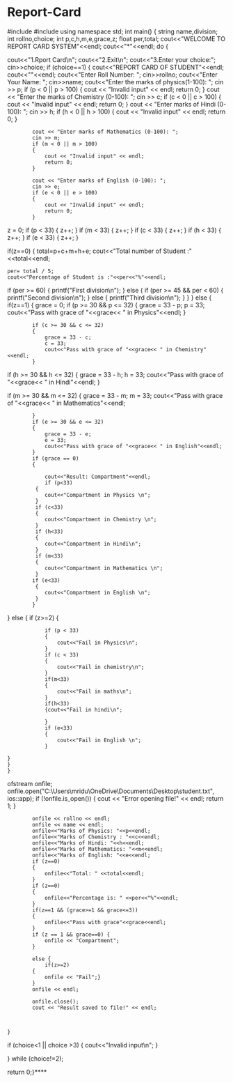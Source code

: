 # Report-Card
#include<iostream>
#include<fstream>
using namespace std;
int main()
{
    string name,division;
 int rollno,choice;
 int p,c,h,m,e,grace,z;
 float per,total;
 cout<<"WELCOME TO REPORT CARD SYSTEM"<<endl;
 cout<<"*"<<endl;
  do
  { 
    

  cout<<"1.Rport Card\n";
  cout<<"2.Exit\n";
  cout<<"3.Enter your choice:";
  cin>>choice;
  if (choice==1)
  { 
    cout<<"REPORT CARD OF STUDENT"<<endl;
    cout<<""<<endl;
    cout<<"Enter Roll Number: ";
    cin>>rollno;
    cout<<"Enter Your Name: ";
    cin>>name;
    cout<<"Enter the marks of physics(1-100): ";
    cin >> p;
    if (p < 0 || p > 100)
            {
                cout << "Invalid input" << endl; 
                return 0;
            }
            cout << "Enter the marks of Chemistry (0-100): ";
            cin >> c;
            if (c < 0 || c > 100)
            {
                cout << "Invalid input" << endl; 
                return 0;
            }
            cout << "Enter marks of Hindi (0-100): ";
            cin >> h;
            if (h < 0 || h > 100)
            {
                cout << "Invalid input" << endl; 
                return 0;
            }

            cout << "Enter marks of Mathematics (0-100): ";
            cin >> m;
            if (m < 0 || m > 100)
            {
                cout << "Invalid input" << endl; 
                return 0;
            }

            cout << "Enter marks of English (0-100): ";
            cin >> e; 
            if (e < 0 || e > 100)
            {
                cout << "Invalid input" << endl; 
                return 0;
            }


 z = 0;
    if (p < 33)
    {
        z++;
    }
    if (m < 33)
    {
        z++;
    }
    if (c < 33)
    {
        z++;
    }
    if (h < 33)
    {
        z++;
    }
    if (e < 33)
    {
        z++;
    }

 if(z==0)
 {
    total=p+c+m+h+e;
    cout<<"Total number of Student :"<<total<<endl;

    per= total / 5;
    cout<<"Percentage of Student is :"<<per<<"%"<<endl;
 if (per >= 60)
        {
            printf("First division\n");
        }
        else
       { 
         if (per >= 45 && per < 60)
        {
            printf("Second division\n");
        }
        else
        {
            printf("Third division\n");
        }
      }
 }
 else 
 {
 if(z==1)
 {
 grace = 0;
            if (p >= 30 && p <= 32)
            {
                grace = 33 - p;
                p = 33;
                cout<<"Pass with grace of "<<grace<< " in Physics"<<endl;
            }

            if (c >= 30 && c <= 32)
            {
                grace = 33 - c;
                c = 33;
                cout<<"Pass with grace of "<<grace<< " in Chemistry"<<endl;
            }

 if (h >= 30 && h <= 32)
            {
                grace = 33 - h;
                h = 33;
                cout<<"Pass with grace of "<<grace<< " in Hindi"<<endl;
            }

 if (m >= 30 && m <= 32)
            {
                grace = 33 - m;
                m = 33;
                cout<<"Pass with grace of "<<grace<< " in Mathematics"<<endl;
            
            }
            if (e >= 30 && e <= 32)
            {
                grace = 33 - e;
                e = 33;
                cout<<"Pass with grace of "<<grace<< " in English"<<endl;
            }
            if (grace == 0)
            {
             
                cout<<"Result: Compartment"<<endl;
                if (p<33)
             {
                cout<<"Compartment in Physics \n";
             }
             if (c<33)
             {
                cout<<"Compartment in Chemistry \n";
             }
             if (h<33)
             {
                cout<<"Compartment in Hindi\n";
             }
             if (m<33)
             {
                cout<<"Compartment in Mathematics \n";
             }
            if (e<33)
             {
                cout<<"Compartment in English \n";
             }
            }

 }
 else
 {
    if (z>=2)
    {
        
                if (p < 33)
                {
                    cout<<"Fail in Physics\n";
                }
                if (c < 33)
                {
                    cout<<"Fail in chemistry\n";
                }
                if(m<33)
                {
                    cout<<"Fail in maths\n";
                }
                if(h<33)
                {cout<<"Fail in hindi\n";
               
                }
                if (e<33)
                {
                    cout<<"Fail in English \n";
                }
                
    }  
    }
    }



ofstream onfile;
            onfile.open("C:\\Users\\mridu\\OneDrive\\Documents\\Desktop\\student.txt", ios::app);
            if (!onfile.is_open()) {
                cout << "Error opening file!" << endl;
                return 1;
            }

            onfile << rollno << endl;
            onfile << name << endl;
            onfile<<"Marks of Physics: "<<p<<endl;
            onfile<<"Marks of Chemistry : "<<c<<endl;
            onfile<<"Marks of Hindi: "<<h<<endl;
            onfile<<"Marks of Mathematics: "<<m<<endl;
            onfile<<"Marks of English: "<<e<<endl;
            if (z==0)
            {
                onfile<<"Total: " <<total<<endl;
            }
            if (z==0)
            {
                onfile<<"Percentage is: " <<per<<"%"<<endl;
            }
            if(z==1 && (grace>=1 && grace<=3))
            {
                onfile<<"Pass with grace"<<grace<<endl;
            }
            if (z == 1 && grace==0) {
                onfile << "Compartment";
            } 
            
            else {
                if(z>=2)
            {
                onfile << "Fail";}
            }
            onfile << endl;

            onfile.close();
            cout << "Result saved to file!" << endl;



    }


 if (choice<1 || choice >3)
 {
     cout<<"Invalid input\n";
 }

 }
 while (choice!=2);

 return 0;}****
